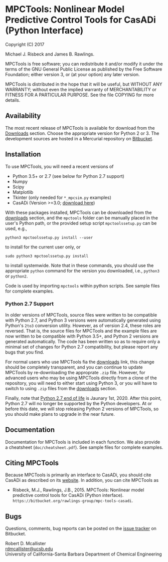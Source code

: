 # MPCTools: Nonlinear Model Predictive Control Tools for CasADi (Python Interface) #

Copyright (C) 2017

Michael J. Risbeck and James B. Rawlings.

MPCTools is free software; you can redistribute it and/or modify
it under the terms of the GNU General Public License as published by the
Free Software Foundation; either version 3, or (at your option) any later
version.

MPCTools is distributed in the hope that it will be useful,
but WITHOUT ANY WARRANTY; without even the implied warranty of
MERCHANTABILITY or FITNESS FOR A PARTICULAR PURPOSE. See the file
COPYING for more details.

## Availability ##

The most recent release of MPCTools is available for download from the
[Downloads][bbdownloads] section. Choose the appropriate version for Python 2
or 3. The development sources are hosted in a Mercurial repository on 
[Bitbucket][bitbucket].

## Installation ##

To use MPCTools, you will need a recent versions of

* Python 3.5+ or 2.7 (see below for Python 2.7 support)
* Numpy
* Scipy
* Matplotlib
* Tkinter (only needed for `*_mpcsim.py` examples)
* CasADi (Version >=3.0; [download here](http://files.casadi.org))

With these packages installed, MPCTools can be downloaded from the
[downloads][bbdownloads] section, and the `mpctools` folder can be manually 
placed in the user's Python path, or the provided setup script
`mpctoolssetup.py` can be used, e.g.,

    python3 mpctoolssetup.py install --user

to install for the current user only, or

    sudo python3 mpctoolssetup.py install

to install systemwide. Note that in these commands, you should use the
appropriate `python` command for the version you downloaded, i.e., `python3`
or `python2`.

Code is used by importing `mpctools` within python scripts. See sample
files for complete examples.

### Python 2.7 Support ###

In older versions of MPCTools, source files were written to be compatible with
Python 2.7, and Python 3 versions were automatically generated using Python's
`2to3` conversion utility. However, as of version 2.4, these roles are reversed.
That is, the source files for MPCTools and the example files are now written to
be compatible with Python 3.5+, and Python 2 versions are generated
automatically. The code has been written so as to require only a minimal set
of changes for Python 2.7 compatibility, but please report any bugs that you
find.

For normal users who use MPCTools fia the [downloads][bbdownloads] link, this
change should be completely transparent, and you can continue to update
MPCTools by re-downloading the approprate `.zip` file. However, for advanced
users who may be using MPCTools directly from a clone of the repository, you
will need to either start using Python 3, or you will have to switch to using
`.zip` files from the [downloads][bbdownloads] section.

Finally, note that [Python 2.7 end of life][py27eol] is Jaunary 1st, 2020.
After this point, Python 2.7 will no longer be supported by the Python
developers. At or before this date, we will stop releasing Python 2 versions
of MPCTools, so you should make plans to upgrade in the near future.

## Documentation ##

Documentation for MPCTools is included in each function. We also
provide a cheatsheet (`doc/cheatsheet.pdf`). See sample files for complete
examples.

## Citing MPCTools ##

Because MPCTools is primarily an interface to CasADi, you should cite CasADi as
described on its [website][casadipubs]. In addition, you can cite MPCTools as

- Risbeck, M.J., Rawlings, J.B., 2015. MPCTools: Nonlinear model predictive
  control tools for CasADi (Python interface).
  `https://bitbucket.org/rawlings-group/mpc-tools-casadi`.

## Bugs ##

Questions, comments, bug reports can be posted on the
[issue tracker][bbissues] on Bitbucket.

Robert D. Mcallister  
<rdmcallister@ucsb.edu>  
University of California-Santa Barbara
Department of Chemical Engineering

[bitbucket]: https://bitbucket.org/rawlings-group/mpc-tools-casadi
[bbissues]: https://bitbucket.org/rawlings-group/mpc-tools-casadi/issues
[bbdownloads]: https://bitbucket.org/rawlings-group/mpc-tools-casadi/downloads
[casadi]: https://casadi.org
[casadipubs]: https://github.com/casadi/casadi/wiki/Publications
[casadidownloads]: https://files.casadi.org
[py27eol]: https://www.python.org/dev/peps/pep-0373


